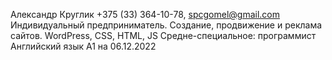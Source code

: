 Александр Круглик
+375 (33) 364-10-78, spcgomel@gmail.com
Индивидуальный предприниматель. Создание, продвижение и реклама сайтов.
WordPress, CSS, HTML, JS
Средне-специальное: программист
Английский язык A1 на 06.12.2022
